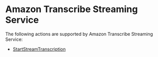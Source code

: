 # Amazon Transcribe Streaming Service<a name="API_Operations_Amazon_Transcribe_Streaming_Service"></a>

The following actions are supported by Amazon Transcribe Streaming Service:
+  [StartStreamTranscription](API_streaming_StartStreamTranscription.md) 
